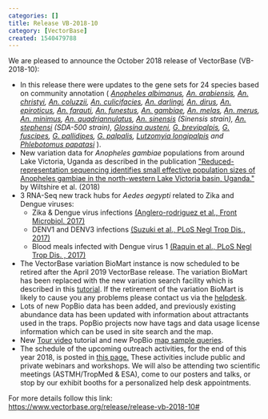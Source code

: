 ```yaml
---
categories: []
title: Release VB-2018-10
category: [VectorBase]
created: 1540479788
---
```

We are pleased to announce the October 2018 release of VectorBase (VB-2018-10):
<ul>
<li>In this release there were updates to the gene sets for 24 species based on community annotation ( <i>
<a href="https://www.vectorbase.org/organisms/anopheles-albimanus">Anopheles albimanus</a>, 
<a href="https://www.vectorbase.org/organisms/anopheles-arabiensis">An. arabiensis</a>, 
<a href="https://www.vectorbase.org/organisms/anopheles-christyi">An. christyi</a>, 
<a href="https://www.vectorbase.org/organisms/anopheles-coluzzii">An. coluzzii</a>, 
<a href="https://www.vectorbase.org/organisms/anopheles-culicifacies">An. culicifacies</a>, 
<a href="https://www.vectorbase.org/organisms/anopheles-darlingi">An. darlingi</a>, 
<a href="https://www.vectorbase.org/organisms/anopheles-dirus">An. dirus</a>, 
<a href="https://www.vectorbase.org/organisms/anopheles-epiroticus">An. epiroticus</a>, 
<a href="https://www.vectorbase.org/organisms/anopheles-farauti">An. farauti</a>, 
<a href="https://www.vectorbase.org/organisms/anopheles-funestus">An. funestus</a>, 
<a href="https://www.vectorbase.org/organisms/anopheles-gambiae">An. gambiae</a>, 
<a href="https://www.vectorbase.org/organisms/anopheles-melas">An. melas</a>, 
<a href="https://www.vectorbase.org/organisms/anopheles-merus">An. merus</a>, 
<a href="https://www.vectorbase.org/organisms/anopheles-minimus">An. minimus</a>, 
<a href="https://www.vectorbase.org/organisms/anopheles-quadriannulatus">An. quadriannulatus</a>, 
<a href="https://www.vectorbase.org/organisms/anopheles-sinensis">An. sinensis</a> (Sinensis strain), 
<a href="https://www.vectorbase.org/organisms/anopheles-stephensi">An. stephensi</a> (SDA-500 strain), 
<a href="https://www.vectorbase.org/organisms/glossina-austeni">Glossina austeni</a>, 
<a href="https://www.vectorbase.org/organisms/glossina-brevipalpis">G. brevipalpis</a>, 
<a href="https://www.vectorbase.org/organisms/glossina-fuscipes">G. fuscipes</a>, 
<a href="https://www.vectorbase.org/organisms/glossina-pallidipes">G. pallidipes</a>, 
<a href="https://www.vectorbase.org/organisms/glossina-palpalis">G. palpalis</a>, 
<a href="https://www.vectorbase.org/organisms/lutzomyia-longipalpis">Lutzomyia longipalpis</a>  and
<a href="https://www.vectorbase.org/organisms/phlebotomus-papatasi">Phlebotomus papatasi</a>  </i>).
</li>
<li>New variation data for <i>Anopheles gambiae</i> populations from around Lake Victoria, Uganda as described in the publication <a href="/publications/reduced-representation-sequencing-identifies-small-effective-population-sizes-anopheles">"Reduced-representation sequencing identifies small effective population sizes of Anopheles gambiae in the north-western Lake Victoria basin, Uganda."</a> by Wiltshire et al. (2018)</li>
<li>3 RNA-Seq new track hubs for <i>Aedes aegypti</i> related to Zika and Dengue viruses:
  <ul>   
   <li> Zika & Dengue virus infections <a href="https://www.ncbi.nlm.nih.gov//pubmed/29109710">(Anglero-rodriguez et al., Front Microbiol. 2017)</a> </li>
   <li> DENV1 and DENV3 infections <a href="https://www.ncbi.nlm.nih.gov/pubmed/28539440">(Suzuki et al., PLoS Negl Trop Dis., 2017)</a> </li>
   <li> Blood meals infected with Dengue virus 1 <a href="https://www.ncbi.nlm.nih.gov//pubmed/29261661">(Raquin et al., PLoS Negl Trop Dis. , 2017)</a></li>
  </ul>
</li>
<li>The VectorBase variation BioMart instance is now scheduled to be retired after the April 2019 VectorBase release. The variation BioMart has been replaced with the new variation search facility which is described in this <a href="/tutorials/tools-and-resources-tutorials/variation">tutorial</a>. If the retirement of the variation BioMart is likely to cause you any problems please contact us via the <a href="https://www.vectorbase.org/contact">helpdesk</a>. </li>
<li>Lots of new PopBio data has been added, and previously existing abundance data has been updated with information about attractants used in the traps.  PopBio projects now have tags and data usage license information which can be used in site search and the map.</li>
<li>New <a href="/tutorials/general-tutorials/tour">Tour video</a> tutorial and new PopBio <a href="/tutorials/tools-and-resources-tutorials/population-biology-popbio">map sample queries</a>.</li>
<li>The schedule of the upcoming outreach activities, for the end of this year 2018, is posted in <a href="/workshops">this page.</a> These activities include public and private webinars and workshops. We will also be attending two scientific meetings (ASTMH/TropMed & ESA), come to our posters and talks, or stop by our exhibit booths for a personalized help desk appointments.</li>
</ul>
 
<p>For more details follow this link: <a href="https://www.vectorbase.org/release/release-vb-2018-10#">https://www.vectorbase.org/release/release-vb-2018-10#</a></p>
